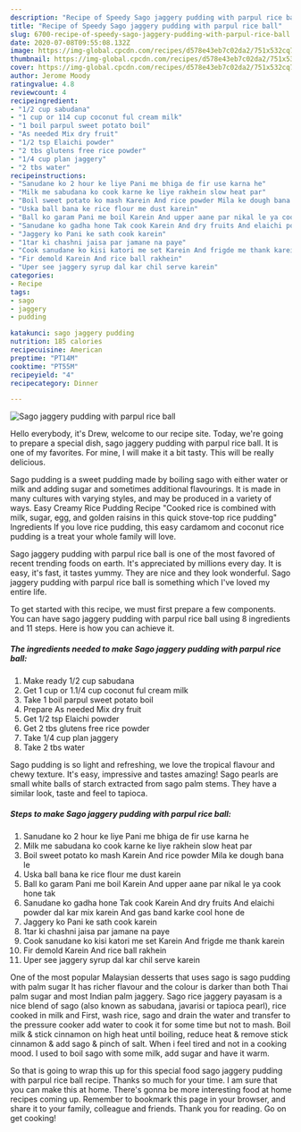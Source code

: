 ```yaml
---
description: "Recipe of Speedy Sago jaggery pudding with parpul rice ball"
title: "Recipe of Speedy Sago jaggery pudding with parpul rice ball"
slug: 6700-recipe-of-speedy-sago-jaggery-pudding-with-parpul-rice-ball
date: 2020-07-08T09:55:08.132Z
image: https://img-global.cpcdn.com/recipes/d578e43eb7c02da2/751x532cq70/sago-jaggery-pudding-with-parpul-rice-ball-recipe-main-photo.jpg
thumbnail: https://img-global.cpcdn.com/recipes/d578e43eb7c02da2/751x532cq70/sago-jaggery-pudding-with-parpul-rice-ball-recipe-main-photo.jpg
cover: https://img-global.cpcdn.com/recipes/d578e43eb7c02da2/751x532cq70/sago-jaggery-pudding-with-parpul-rice-ball-recipe-main-photo.jpg
author: Jerome Moody
ratingvalue: 4.8
reviewcount: 4
recipeingredient:
- "1/2 cup sabudana"
- "1 cup or 114 cup coconut ful cream milk"
- "1 boil parpul sweet potato boil"
- "As needed Mix dry fruit"
- "1/2 tsp Elaichi powder"
- "2 tbs glutens free rice powder"
- "1/4 cup plan jaggery"
- "2 tbs water"
recipeinstructions:
- "Sanudane ko 2 hour ke liye Pani me bhiga de fir use karna he"
- "Milk me sabudana ko cook karne ke liye rakhein slow heat par"
- "Boil sweet potato ko mash Karein And rice powder Mila ke dough bana le"
- "Uska ball bana ke rice flour me dust karein"
- "Ball ko garam Pani me boil Karein And upper aane par nikal le ya cook hone tak"
- "Sanudane ko gadha hone Tak cook Karein And dry fruits And elaichi powder dal kar mix karein And gas band karke cool hone de"
- "Jaggery ko Pani ke sath cook karein"
- "1tar ki chashni jaisa par jamane na paye"
- "Cook sanudane ko kisi katori me set Karein And frigde me thank karein"
- "Fir demold Karein And rice ball rakhein"
- "Uper see jaggery syrup dal kar chil serve karein"
categories:
- Recipe
tags:
- sago
- jaggery
- pudding

katakunci: sago jaggery pudding 
nutrition: 185 calories
recipecuisine: American
preptime: "PT14M"
cooktime: "PT55M"
recipeyield: "4"
recipecategory: Dinner

---
```



![Sago jaggery pudding with parpul rice ball](https://img-global.cpcdn.com/recipes/d578e43eb7c02da2/751x532cq70/sago-jaggery-pudding-with-parpul-rice-ball-recipe-main-photo.jpg)

Hello everybody, it's Drew, welcome to our recipe site. Today, we're going to prepare a special dish, sago jaggery pudding with parpul rice ball. It is one of my favorites. For mine, I will make it a bit tasty. This will be really delicious.

Sago pudding is a sweet pudding made by boiling sago with either water or milk and adding sugar and sometimes additional flavourings. It is made in many cultures with varying styles, and may be produced in a variety of ways. Easy Creamy Rice Pudding Recipe &#34;Cooked rice is combined with milk, sugar, egg, and golden raisins in this quick stove-top rice pudding&#34; Ingredients If you love rice pudding, this easy cardamom and coconut rice pudding is a treat your whole family will love.

Sago jaggery pudding with parpul rice ball is one of the most favored of recent trending foods on earth. It's appreciated by millions every day. It is easy, it's fast, it tastes yummy. They are nice and they look wonderful. Sago jaggery pudding with parpul rice ball is something which I've loved my entire life.


To get started with this recipe, we must first prepare a few components. You can have sago jaggery pudding with parpul rice ball using 8 ingredients and 11 steps. Here is how you can achieve it.

<!--inarticleads1-->

##### The ingredients needed to make Sago jaggery pudding with parpul rice ball:

1. Make ready 1/2 cup sabudana
1. Get 1 cup or 1.1/4 cup coconut ful cream milk
1. Take 1 boil parpul sweet potato boil
1. Prepare As needed Mix dry fruit
1. Get 1/2 tsp Elaichi powder
1. Get 2 tbs glutens free rice powder
1. Take 1/4 cup plan jaggery
1. Take 2 tbs water


Sago pudding is so light and refreshing, we love the tropical flavour and chewy texture. It&#39;s easy, impressive and tastes amazing! Sago pearls are small white balls of starch extracted from sago palm stems. They have a similar look, taste and feel to tapioca. 

<!--inarticleads2-->

##### Steps to make Sago jaggery pudding with parpul rice ball:

1. Sanudane ko 2 hour ke liye Pani me bhiga de fir use karna he
1. Milk me sabudana ko cook karne ke liye rakhein slow heat par
1. Boil sweet potato ko mash Karein And rice powder Mila ke dough bana le
1. Uska ball bana ke rice flour me dust karein
1. Ball ko garam Pani me boil Karein And upper aane par nikal le ya cook hone tak
1. Sanudane ko gadha hone Tak cook Karein And dry fruits And elaichi powder dal kar mix karein And gas band karke cool hone de
1. Jaggery ko Pani ke sath cook karein
1. 1tar ki chashni jaisa par jamane na paye
1. Cook sanudane ko kisi katori me set Karein And frigde me thank karein
1. Fir demold Karein And rice ball rakhein
1. Uper see jaggery syrup dal kar chil serve karein


One of the most popular Malaysian desserts that uses sago is sago pudding with palm sugar It has richer flavour and the colour is darker than both Thai palm sugar and most Indian palm jaggery. Sago rice jaggery payasam is a nice blend of sago (also known as sabudana, javarisi or tapioca pearl), rice cooked in milk and First, wash rice, sago and drain the water and transfer to the pressure cooker add water to cook it for some time but not to mash. Boil milk &amp; stick cinnamon on high heat until boiling, reduce heat &amp; remove stick cinnamon &amp; add sago &amp; pinch of salt. When i feel tired and not in a cooking mood. I used to boil sago with some milk, add sugar and have it warm. 

So that is going to wrap this up for this special food sago jaggery pudding with parpul rice ball recipe. Thanks so much for your time. I am sure that you can make this at home. There's gonna be more interesting food at home recipes coming up. Remember to bookmark this page in your browser, and share it to your family, colleague and friends. Thank you for reading. Go on get cooking!
